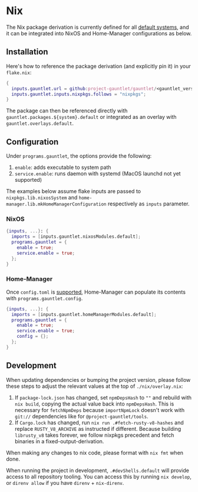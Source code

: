 # Nix

The Nix package derivation is currently defined for all [default systems](https://github.com/nix-systems/default), and it can be integrated into NixOS and Home-Manager configurations as below.

## Installation

Here's how to reference the package derivation (and explicitly pin it) in your `flake.nix`:

``` nix
{
  inputs.gauntlet.url = github:project-gauntlet/gauntlet/<gauntlet_version_repository_tag>;
  inputs.gauntlet.inputs.nixpkgs.follows = "nixpkgs";
}
```

The package can then be referenced directly with `gauntlet.packages.${system}.default` or integrated as an overlay with `gauntlet.overlays.default`.

## Configuration

Under `programs.gauntlet`, the options provide the following:

1. `enable`: adds executable to system path
2. `service.enable`: runs daemon with systemd (MacOS launchd not yet supported)

The examples below assume flake inputs are passed to `nixpkgs.lib.nixosSystem` and `home-manager.lib.mkHomeManagerConfiguration` respectively as `inputs` parameter.

### NixOS

``` nix
{inputs, ...}: {
  imports = [inputs.gauntlet.nixosModules.default];
  programs.gauntlet = {
    enable = true;
    service.enable = true;
  };
}
```

### Home-Manager

Once `config.toml` is [supported](../README.md#application-config), Home-Manager can populate its contents with `programs.gauntlet.config`.

``` nix
{inputs, ...}: {
  imports = [inputs.gauntlet.homeManagerModules.default];
  programs.gauntlet = {
    enable = true;
    service.enable = true;
    config = {};
  };
}
```

## Development

When updating dependencies or bumping the project version, please follow these steps to adjust the relevant values at the top of `./nix/overlay.nix`:

1. If `package-lock.json` has changed, set `npmDepsHash` to `""` and rebuild with `nix build`, copying the actual value back into `npmDepsHash`. This is necessary for `fetchNpmDeps` because `importNpmLock` doesn't work with `git://` dependencies like for `@project-gauntlet/tools`.
2. If `Cargo.lock` has changed, run `nix run .#fetch-rusty-v8-hashes` and replace `RUSTY_V8_ARCHIVE` as instructed if different. Because building `librusty_v8` takes forever, we follow nixpkgs precedent and fetch binaries in a fixed-output-derivation.

When making any changes to nix code, please format with `nix fmt` when done.

When running the project in development, `.#devShells.default` will provide access to all repository tooling. You can access this by running `nix develop`, or `direnv allow` if you have `direnv` + `nix-direnv`.
